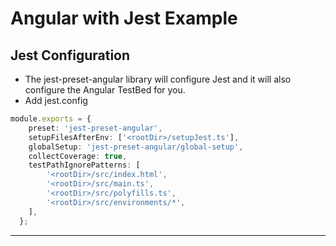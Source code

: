 # Angular with Jest Example

## Jest Configuration

- The jest-preset-angular library will configure Jest and it will also configure the Angular TestBed for you.
- Add jest.config

```ts
module.exports = {
	preset: 'jest-preset-angular',
	setupFilesAfterEnv: ['<rootDir>/setupJest.ts'],
	globalSetup: 'jest-preset-angular/global-setup',
	collectCoverage: true,
	testPathIgnorePatterns: [
		'<rootDir>/src/index.html',
		'<rootDir>/src/main.ts',
		'<rootDir>/src/polyfills.ts',
		'<rootDir>/src/environments/*',
	],
  };

```

---
